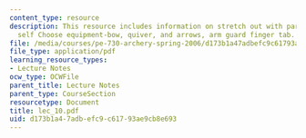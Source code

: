 ```yaml
---
content_type: resource
description: This resource includes information on stretch out with partner or by
  self Choose equipment-bow, quiver, and arrows, arm guard finger tab.
file: /media/courses/pe-730-archery-spring-2006/d173b1a47adbefc9c61793ae9cb8e693_lec_10.pdf
file_type: application/pdf
learning_resource_types:
- Lecture Notes
ocw_type: OCWFile
parent_title: Lecture Notes
parent_type: CourseSection
resourcetype: Document
title: lec_10.pdf
uid: d173b1a4-7adb-efc9-c617-93ae9cb8e693
---
```

